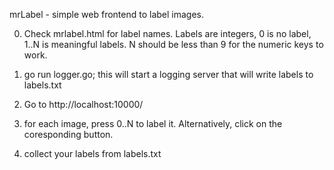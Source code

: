 mrLabel - simple web frontend to label images.

0) Check mrlabel.html for label names. Labels are integers, 0 is no label, 1..N is meaningful labels. N should be less than 9 for the numeric keys to work.

1) go run logger.go; this will start a logging server that will write labels to labels.txt

2) Go to http://localhost:10000/

3) for each image, press 0..N to label it. Alternatively, click on the coresponding button.

4) collect your labels from labels.txt


